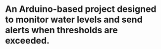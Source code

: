 # An Arduino-based project designed to monitor water levels and send alerts when thresholds are exceeded.
